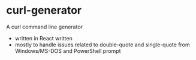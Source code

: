 # curl-generator
A curl command line generator 
- written in React written 
- mostly to handle issues related to double-quote and single-quote from Windows/MS-DOS and PowerShell prompt
